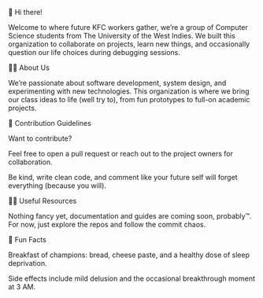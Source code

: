 👋 Hi there!

Welcome to where future KFC workers gather, we’re a group of Computer Science students from The University of the West Indies.
We built this organization to collaborate on projects, learn new things, and occasionally question our life choices during debugging sessions.

🙋‍♀️ About Us

We’re passionate about software development, system design, and experimenting with new technologies.
This organization is where we bring our class ideas to life (well try to), from fun prototypes to full-on academic projects.

🌈 Contribution Guidelines

Want to contribute?

Feel free to open a pull request or reach out to the project owners for collaboration.

Be kind, write clean code, and comment like your future self will forget everything (because you will).

👩‍💻 Useful Resources

Nothing fancy yet, documentation and guides are coming soon, probably™.
For now, just explore the repos and follow the commit chaos.

🍿 Fun Facts

Breakfast of champions: bread, cheese paste, and a healthy dose of sleep deprivation.

Side effects include mild delusion and the occasional breakthrough moment at 3 AM.


